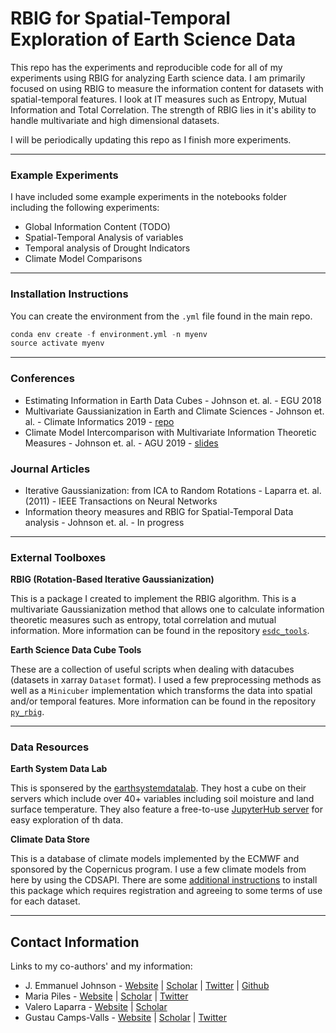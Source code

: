 # RBIG for Spatial-Temporal Exploration of Earth Science Data

This repo has the experiments and reproducible code for all of my experiments using RBIG for analyzing Earth science data. I am primarily focused on using RBIG to measure the information content for datasets with spatial-temporal features. I look at IT measures such as Entropy, Mutual Information and Total Correlation. The strength of RBIG lies in it's ability to handle multivariate and high dimensional datasets.

I will be periodically updating this repo as I finish more experiments.


---
### Example Experiments

I have included some example experiments in the notebooks folder including the following experiments:

* Global Information Content (TODO)
* Spatial-Temporal Analysis of variables 
* Temporal analysis of Drought Indicators
* Climate Model Comparisons


---
### Installation Instructions

You can create the environment from the `.yml` file found in the main repo.

```python
conda env create -f environment.yml -n myenv
source activate myenv
```




---
### Conferences

* Estimating Information in Earth Data Cubes - Johnson et. al. - EGU 2018
* Multivariate Gaussianization in Earth and Climate Sciences - Johnson et. al. - Climate Informatics 2019 - [repo](https://github.com/IPL-UV/2019_ci_rbig)
* Climate Model Intercomparison with Multivariate Information Theoretic Measures - Johnson et. al. - AGU 2019 - [slides](https://docs.google.com/presentation/d/18KfmAbaJI49EycNule8vvfR1dd0W6VDwrGCXjzZe5oE/edit?usp=sharing)


### Journal Articles

* Iterative Gaussianization: from ICA to Random Rotations - Laparra et. al. (2011) - IEEE Transactions on Neural Networks
* Information theory measures and RBIG for Spatial-Temporal Data analysis - Johnson et. al. - In progress

---
### External Toolboxes

**RBIG (Rotation-Based Iterative Gaussianization)**

This is a package I created to implement the RBIG algorithm. This is a multivariate Gaussianization method that allows one to calculate information theoretic measures such as entropy, total correlation and mutual information. More information can be found in the repository [`esdc_tools`](https://github.com/IPL-UV/py_rbig).

**Earth Science Data Cube Tools**

These are a collection of useful scripts when dealing with datacubes (datasets in xarray `Dataset` format). I used a few preprocessing methods as well as a `Minicuber` implementation which transforms the data into spatial and/or temporal features. More information can be found in the repository [`py_rbig`](https://github.com/IPL-UV/esdc_tools).

---
### Data Resources

**Earth System Data Lab**

This is sponsered by the [earthsystemdatalab](https://www.earthsystemdatalab.net/). They host a cube on their servers which include over 40+ variables including soil moisture and land surface temperature. They also feature a free-to-use [JupyterHub server](https://www.earthsystemdatalab.net/index.php/interact/data-lab/) for easy exploration of th data. 

**Climate Data Store**

This is a database of climate models implemented by the ECMWF and sponsored by the Copernicus program. I use a few climate models from here by using the CDSAPI. There are some [additional instructions](https://cds.climate.copernicus.eu/api-how-to) to install this package which requires registration and agreeing to some terms of use for each dataset.

---
## Contact Information

Links to my co-authors' and my information:

* J. Emmanuel Johnson - [Website](https://jejjohnson.netlify.com) | [Scholar](https://scholar.google.com/citations?user=h-wdX7gAAAAJ&hl=es) | [Twitter](https://twitter.com/jejjohnson) | [Github](https://github.com/jejjohnson) 
* Maria Piles - [Website](https://sites.google.com/site/mariapiles/) | [Scholar](https://scholar.google.com/citations?hl=es&user=KTva-HMAAAAJ) | [Twitter](https://twitter.com/Maria_Piles)
* Valero Laparra - [Website](https://www.uv.es/lapeva/) | [Scholar](https://scholar.google.com/citations?user=dNt_xikAAAAJ&hl=es)
* Gustau Camps-Valls - [Website](https://www.uv.es/gcamps/) | [Scholar](https://scholar.google.com/citations?user=6mgnauMAAAAJ&hl=es) | [Twitter](https://twitter.com/isp_uv_es)